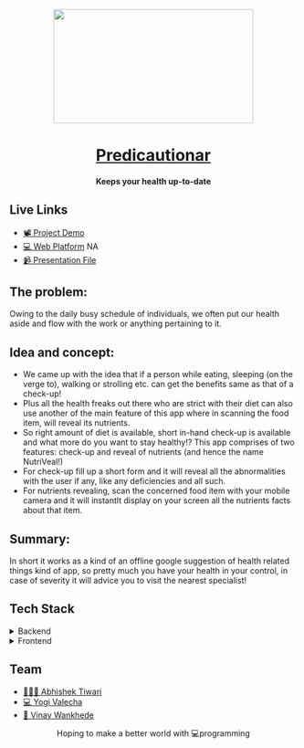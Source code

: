 <p align="center"><img src="https://static.vecteezy.com/system/resources/thumbnails/000/565/396/small/07022019-15.jpg" align="center" width="350" height="200"></p>
<a href="#"><h1 align="center">Predicautionar</h1></a>
<h4 align="center">Keeps your health up-to-date</h4>

## Live Links
- [📽  Project Demo](https://youtu.be/hW2mXxDrdcg)
- [💻 Web Platform](#) NA   
- [📹  Presentation File](https://docs.google.com/presentation/d/18cDSHh3flbx7s8KOXpJ1MhzAo5HYp4RVIXPV7voxsXI/edit#slide=id.g60166f7374_0_9)


## The problem:

Owing to the daily busy schedule of individuals, we often put our health aside and flow with the work or anything pertaining to it.

## Idea and concept:

- We came up with the idea that if a person while eating, sleeping (on the verge to), walking or strolling etc. can get the benefits same as that of a check-up! 
- Plus all the health freaks out there who are strict with their diet can also use another of the main feature of this app where in scanning the food item, will reveal its nutrients. 
- So right amount of diet is available, short in-hand check-up is available and what more do you want to stay healthy!? This app comprises of two features: check-up and reveal of nutrients (and hence the name NutriVeal!) 
- For check-up fill up a short form and it will reveal all the abnormalities with the user if any, like any deficiencies and all such. 
- For nutrients revealing, scan the concerned food item with your mobile camera and it will instantlt display on your screen all the nutrients facts about that item.

## Summary:
In short it works as a kind of an offline google suggestion of health related things kind of app, so pretty much you have your health in your control, in case of severity it will advice you to visit the nearest specialist!
  

## Tech Stack

<details>
	<summary>Backend</summary>
		<ul>
			<li>Python - Flask</li>
			<li>YOLOv3</li>
			<li>NodeJS</li>
			<li>ExpressJS</li>
		</ul>
</details>

<details>
	<summary>Frontend</summary>
		<ul>
			<li>Handlebars</li>
			<li>Bootstrap</li>
			<li>Javascript</li>
		</ul>
</details>


## Team

- [ 👨🏻‍💻 Abhishek Tiwari](https://github.com/AbhishekTiwari07)
- [ 💻 Yogi Valecha](https://github.com/yogivalecha9898)
- [ 👨 Vinay Wankhede](#)


<p align="center"> Hoping to make a better world with 💻programming </p>
